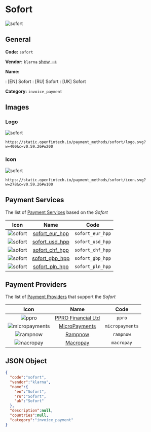 
# Sofort 
![sofort](https://static.openfintech.io/payment_methods/sofort/logo.svg?w=400&c=v0.59.26#w200)  

## General 
**Code:** `sofort` 
 
**Vendor:** `klarna` [show -->](/vendors/klarna/) 
 
**Name:** 
 
:	[EN] Sofort 
:	[RU] Sofort 
:	[UK] Sofort 
 
**Category:** `invoice_payment` 
 

## Images 

### Logo 
![sofort](https://static.openfintech.io/payment_methods/sofort/logo.svg?w=400&c=v0.59.26#w200)  

```
https://static.openfintech.io/payment_methods/sofort/logo.svg?w=400&c=v0.59.26#w200
```  

### Icon 
![sofort](https://static.openfintech.io/payment_methods/sofort/icon.svg?w=278&c=v0.59.26#w100)  

```
https://static.openfintech.io/payment_methods/sofort/icon.svg?w=278&c=v0.59.26#w100
```  

## Payment Services 
 
The list of [Payment Services](/payment-services/) based on the _Sofort_ 

|Icon|Name|Code| 
|:---:|:---:|:---:| 
|![sofort](https://static.openfintech.io/payment_methods/sofort/icon.svg?w=278&c=v0.59.26#w100) |[sofort_eur_hpp](/payment-services/sofort_eur_hpp/)|`sofort_eur_hpp`| 
|![sofort](https://static.openfintech.io/payment_methods/sofort/icon.svg?w=278&c=v0.59.26#w100) |[sofort_usd_hpp](/payment-services/sofort_usd_hpp/)|`sofort_usd_hpp`| 
|![sofort](https://static.openfintech.io/payment_methods/sofort/icon.svg?w=278&c=v0.59.26#w100) |[sofort_chf_hpp](/payment-services/sofort_chf_hpp/)|`sofort_chf_hpp`| 
|![sofort](https://static.openfintech.io/payment_methods/sofort/icon.svg?w=278&c=v0.59.26#w100) |[sofort_gbp_hpp](/payment-services/sofort_gbp_hpp/)|`sofort_gbp_hpp`| 
|![sofort](https://static.openfintech.io/payment_methods/sofort/icon.svg?w=278&c=v0.59.26#w100) |[sofort_pln_hpp](/payment-services/sofort_pln_hpp/)|`sofort_pln_hpp`| 
 

## Payment Providers 
 
The list of [Payment Providers](/payment-providers/) that support the _Sofort_ 

|Icon|Name|Code| 
|:---:|:---:|:---:| 
|![ppro](https://static.openfintech.io/payment_providers/ppro/icon.svg?w=278&c=v0.59.26#w100) |[PPRO Financial Ltd](/payment-providers/ppro/)|`ppro`| 
|![micropayments](https://static.openfintech.io/payment_providers/micropayments/icon.svg?w=278&c=v0.59.26#w100) |[MicroPayments](/payment-providers/micropayments/)|`micropayments`| 
|![rampnow](https://static.openfintech.io/payment_providers/rampnow/icon.svg?w=278&c=v0.59.26#w100) |[Rampnow](/payment-providers/rampnow/)|`rampnow`| 
|![macropay](https://static.openfintech.io/payment_providers/macropay/icon.png?w=278&c=v0.59.26#w100) |[Macropay](/payment-providers/macropay/)|`macropay`| 
 

## JSON Object 

```json
{
  "code":"sofort",
  "vendor":"klarna",
  "name":{
    "en":"Sofort",
    "ru":"Sofort",
    "uk":"Sofort"
  },
  "description":null,
  "countries":null,
  "category":"invoice_payment"
}
```  
